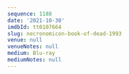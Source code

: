 ```yaml
---
sequence: 1188
date: '2021-10-30'
imdbId: tt0107664
slug: necronomicon-book-of-dead-1993
venue: null
venueNotes: null
medium: Blu-ray
mediumNotes: null
---
```


